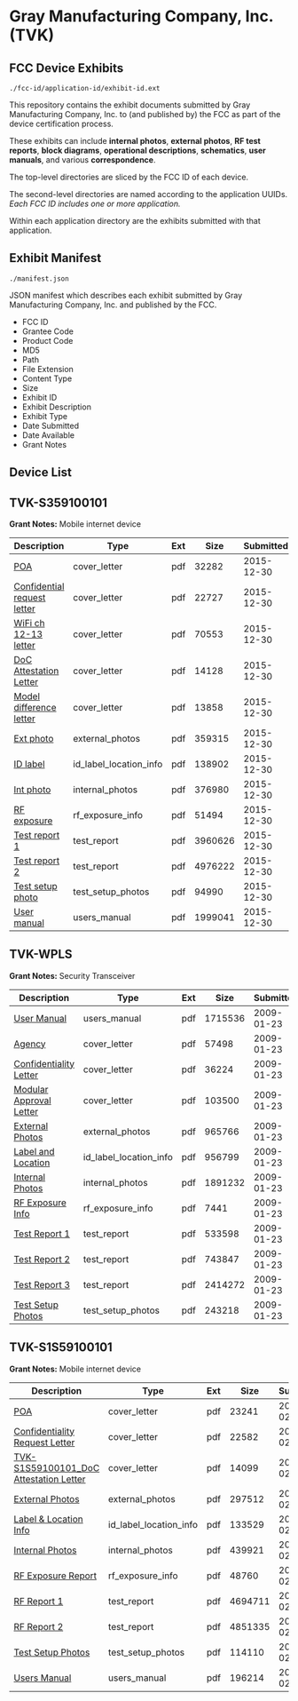 # Gray Manufacturing Company, Inc. (TVK)
## FCC Device Exhibits

```
./fcc-id/application-id/exhibit-id.ext
```

This repository contains the exhibit documents submitted by Gray Manufacturing Company, Inc. to (and published by) the FCC as part of the device certification process.

These exhibits can include **internal photos**, **external photos**, **RF test reports**, **block diagrams**, **operational descriptions**, **schematics**, **user manuals**, and various **correspondence**.

The top-level directories are sliced by the FCC ID of each device.

The second-level directories are named according to the application UUIDs. *Each FCC ID includes one or more application.*

Within each application directory are the exhibits submitted with that application. 

## Exhibit Manifest

```
./manifest.json
```

JSON manifest which describes each exhibit submitted by Gray Manufacturing Company, Inc. and published by the FCC.

- FCC ID
- Grantee Code
- Product Code
- MD5
- Path
- File Extension
- Content Type
- Size
- Exhibit ID
- Exhibit Description
- Exhibit Type
- Date Submitted
- Date Available
- Grant Notes

## Device List
## TVK-S359100101
**Grant Notes:** Mobile internet device

| Description | Type | Ext | Size | Submitted | Available |
| ----------- | ---- | --- | ---- | --------- | --------- |
| [POA](TVK-S359100101/fc96874a13f2d7403a7f8a671857d930/2859490.pdf) | cover_letter | pdf | 32282 | 2015-12-30 | 2015-12-30 |
| [Confidential request letter](TVK-S359100101/fc96874a13f2d7403a7f8a671857d930/2859491.pdf) | cover_letter | pdf | 22727 | 2015-12-30 | 2015-12-30 |
| [WiFi ch 12-13 letter](TVK-S359100101/fc96874a13f2d7403a7f8a671857d930/2859492.pdf) | cover_letter | pdf | 70553 | 2015-12-30 | 2015-12-30 |
| [DoC Attestation Letter](TVK-S359100101/fc96874a13f2d7403a7f8a671857d930/2859493.pdf) | cover_letter | pdf | 14128 | 2015-12-30 | 2015-12-30 |
| [Model difference letter](TVK-S359100101/fc96874a13f2d7403a7f8a671857d930/2859494.pdf) | cover_letter | pdf | 13858 | 2015-12-30 | 2015-12-30 |
| [Ext photo](TVK-S359100101/fc96874a13f2d7403a7f8a671857d930/2859521.pdf) | external_photos | pdf | 359315 | 2015-12-30 | 2015-12-30 |
| [ID label](TVK-S359100101/fc96874a13f2d7403a7f8a671857d930/2859524.pdf) | id_label_location_info | pdf | 138902 | 2015-12-30 | 2015-12-30 |
| [Int photo](TVK-S359100101/fc96874a13f2d7403a7f8a671857d930/2859523.pdf) | internal_photos | pdf | 376980 | 2015-12-30 | 2015-12-30 |
| [RF exposure](TVK-S359100101/fc96874a13f2d7403a7f8a671857d930/2859495.pdf) | rf_exposure_info | pdf | 51494 | 2015-12-30 | 2015-12-30 |
| [Test report 1](TVK-S359100101/fc96874a13f2d7403a7f8a671857d930/2859497.pdf) | test_report | pdf | 3960626 | 2015-12-30 | 2015-12-30 |
| [Test report 2](TVK-S359100101/fc96874a13f2d7403a7f8a671857d930/2859498.pdf) | test_report | pdf | 4976222 | 2015-12-30 | 2015-12-30 |
| [Test setup photo](TVK-S359100101/fc96874a13f2d7403a7f8a671857d930/2859499.pdf) | test_setup_photos | pdf | 94990 | 2015-12-30 | 2015-12-30 |
| [User manual](TVK-S359100101/fc96874a13f2d7403a7f8a671857d930/2859500.pdf) | users_manual | pdf | 1999041 | 2015-12-30 | 2015-12-30 |
## TVK-WPLS
**Grant Notes:** Security Transceiver

| Description | Type | Ext | Size | Submitted | Available |
| ----------- | ---- | --- | ---- | --------- | --------- |
| [User Manual](TVK-WPLS/1aa42e940b5d2e286ce45539027a1bb4/1061301.pdf) | users_manual | pdf | 1715536 | 2009-01-23 | 2009-01-23 |
| [Agency](TVK-WPLS/1aa42e940b5d2e286ce45539027a1bb4/1061275.pdf) | cover_letter | pdf | 57498 | 2009-01-23 | 2009-01-23 |
| [Confidentiality Letter](TVK-WPLS/1aa42e940b5d2e286ce45539027a1bb4/1061276.pdf) | cover_letter | pdf | 36224 | 2009-01-23 | 2009-01-23 |
| [Modular Approval Letter](TVK-WPLS/1aa42e940b5d2e286ce45539027a1bb4/1061277.pdf) | cover_letter | pdf | 103500 | 2009-01-23 | 2009-01-23 |
| [External Photos](TVK-WPLS/1aa42e940b5d2e286ce45539027a1bb4/1061279.pdf) | external_photos | pdf | 965766 | 2009-01-23 | 2009-01-23 |
| [Label and Location](TVK-WPLS/1aa42e940b5d2e286ce45539027a1bb4/1061281.pdf) | id_label_location_info | pdf | 956799 | 2009-01-23 | 2009-01-23 |
| [Internal Photos](TVK-WPLS/1aa42e940b5d2e286ce45539027a1bb4/1061280.pdf) | internal_photos | pdf | 1891232 | 2009-01-23 | 2009-01-23 |
| [RF Exposure Info](TVK-WPLS/1aa42e940b5d2e286ce45539027a1bb4/1061285.pdf) | rf_exposure_info | pdf | 7441 | 2009-01-23 | 2009-01-23 |
| [Test Report 1](TVK-WPLS/1aa42e940b5d2e286ce45539027a1bb4/1061287.pdf) | test_report | pdf | 533598 | 2009-01-23 | 2009-01-23 |
| [Test Report  2](TVK-WPLS/1aa42e940b5d2e286ce45539027a1bb4/1061298.pdf) | test_report | pdf | 743847 | 2009-01-23 | 2009-01-23 |
| [Test Report 3](TVK-WPLS/1aa42e940b5d2e286ce45539027a1bb4/1061299.pdf) | test_report | pdf | 2414272 | 2009-01-23 | 2009-01-23 |
| [Test Setup Photos](TVK-WPLS/1aa42e940b5d2e286ce45539027a1bb4/1061300.pdf) | test_setup_photos | pdf | 243218 | 2009-01-23 | 2009-01-23 |
## TVK-S1S59100101
**Grant Notes:** Mobile internet device

| Description | Type | Ext | Size | Submitted | Available |
| ----------- | ---- | --- | ---- | --------- | --------- |
| [POA](TVK-S1S59100101/5939bdaf4443fb0fe87c73f5375440a3/2521226.pdf) | cover_letter | pdf | 23241 | 2015-02-02 | 2015-02-03 |
| [Confidentiality Request Letter](TVK-S1S59100101/5939bdaf4443fb0fe87c73f5375440a3/2521227.pdf) | cover_letter | pdf | 22582 | 2015-02-02 | 2015-02-03 |
| [TVK-S1S59100101_DoC Attestation Letter](TVK-S1S59100101/5939bdaf4443fb0fe87c73f5375440a3/2521228.pdf) | cover_letter | pdf | 14099 | 2015-02-02 | 2015-02-03 |
| [External Photos](TVK-S1S59100101/5939bdaf4443fb0fe87c73f5375440a3/2521236.pdf) | external_photos | pdf | 297512 | 2015-02-02 | 2015-02-03 |
| [Label & Location Info](TVK-S1S59100101/5939bdaf4443fb0fe87c73f5375440a3/2521238.pdf) | id_label_location_info | pdf | 133529 | 2015-02-02 | 2015-02-03 |
| [Internal Photos](TVK-S1S59100101/5939bdaf4443fb0fe87c73f5375440a3/2521237.pdf) | internal_photos | pdf | 439921 | 2015-02-02 | 2015-02-03 |
| [RF Exposure Report](TVK-S1S59100101/5939bdaf4443fb0fe87c73f5375440a3/2521234.pdf) | rf_exposure_info | pdf | 48760 | 2015-02-02 | 2015-02-03 |
| [RF Report 1](TVK-S1S59100101/5939bdaf4443fb0fe87c73f5375440a3/2521232.pdf) | test_report | pdf | 4694711 | 2015-02-02 | 2015-02-03 |
| [RF Report 2](TVK-S1S59100101/5939bdaf4443fb0fe87c73f5375440a3/2521233.pdf) | test_report | pdf | 4851335 | 2015-02-02 | 2015-02-03 |
| [Test Setup Photos](TVK-S1S59100101/5939bdaf4443fb0fe87c73f5375440a3/2521235.pdf) | test_setup_photos | pdf | 114110 | 2015-02-02 | 2015-02-03 |
| [Users Manual](TVK-S1S59100101/5939bdaf4443fb0fe87c73f5375440a3/2521239.pdf) | users_manual | pdf | 196214 | 2015-02-02 | 2015-02-03 |

